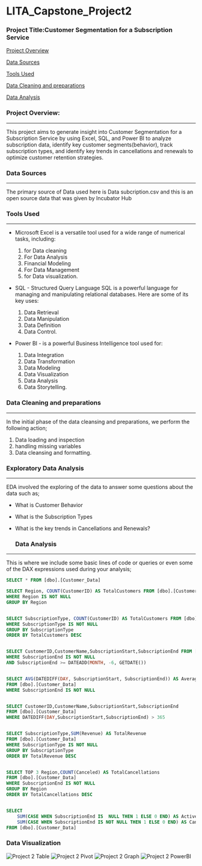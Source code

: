 # LITA_Capstone_Project2
### Project Title:Customer Segmentation for a Subscription Service 

[Project Overview](#project-Overview)

[Data Sources](#Data-Sources)

[Tools Used](Tools-Used)

[Data Cleaning and preparations](Data-Cleaning-and-preparations)


[Data Analysis](#Data-Analysis)

### Project Overview:
---
This project aims to generate insight into Customer Segmentation for a Subscription Service by using Excel, SQL, and Power BI to analyze subscription data, identify key customer segments(behavior), track subscription types, and identify key trends in cancellations and renewals to optimize customer retention strategies.

### Data Sources
---
The primary source of Data used here is Data subcription.csv and this is an open source data that was given by Incubator Hub 

### Tools Used
---
- Microsoft Excel is a versatile tool used for a wide range of numerical tasks, including: 
  1. for Data cleaning
  2. For Data Analysis 
  3. Financial Modeling
  4. For Data Management
  5. for Data visualization.
     
- SQL - Structured Query Language SQL is a powerful language for managing and manipulating relational databases. Here are some of its key uses:
   1. Data Retrieval
   2. Data Manipulation
   3. Data Definition
   4. Data Control.
      
- Power BI - is a powerful Business Intelligence tool used for:
  1. Data Integration
  2. Data Transformation
  3. Data Modeling
  4. Data Visualization
  5. Data Analysis
  6. Data Storytelling.

### Data Cleaning and preparations
---
  In the initial phase of the data cleansing and preparations, we perform the following action;
  1. Data loading and inspection
  2. handling missing variables
  3. Data cleansing and formatting.

 ### Exploratory Data Analysis
 ---
EDA involved the exploring of the data to answer some questions about the data such as;
- What is Customer Behavior
- What is the Subscription Types
- What is the key trends in Cancellations and Renewals?

  
  ### Data Analysis
---
This is where we include some basic lines of code or queries or even some of the DAX expressions used during your analysis;

``` SQL
SELECT * FROM [dbo].[Customer_Data]

SELECT Region, COUNT(CustomerID) AS TotalCustomers FROM [dbo].[Customer_Data]
WHERE Region IS NOT NULL
GROUP BY Region


SELECT SubscriptionType, COUNT(CustomerID) AS TotalCustomers FROM [dbo].[Customer_Data]
WHERE SubscriptionType IS NOT NULL
GROUP BY SubscriptionType
ORDER BY TotalCustomers DESC


SELECT CustomerID,CustomerName,SubscriptionStart,SubscriptionEnd FROM [dbo].[Customer_Data]
WHERE SubscriptionEnd IS NOT NULL
AND SubscriptionEnd >= DATEADD(MONTH, -6, GETDATE())


SELECT AVG(DATEDIFF(DAY, SubscriptionStart, SubscriptionEnd)) AS AverageSubscriptionDuration
FROM [dbo].[Customer_Data]
WHERE SubscriptionEnd IS NOT NULL


SELECT CustomerID,CustomerName,SubscriptionStart,SubscriptionEnd
FROM [dbo].[Customer_Data]
WHERE DATEDIFF(DAY,SubscriptionStart,SubscriptionEnd) > 365


SELECT SubscriptionType,SUM(Revenue) AS TotalRevenue
FROM [dbo].[Customer_Data]
WHERE SubscriptionType IS NOT NULL
GROUP BY SubscriptionType
ORDER BY TotalRevenue DESC


SELECT TOP 3 Region,COUNT(Canceled) AS TotalCancellations
FROM [dbo].[Customer_Data]
WHERE SubscriptionEnd IS NOT NULL
GROUP BY Region
ORDER BY TotalCancellations DESC


SELECT
    SUM(CASE WHEN SubscriptionEnd IS  NULL THEN 1 ELSE 0 END) AS ActiveSubscriptions,
    SUM(CASE WHEN SubscriptionEnd IS NOT NULL THEN 1 ELSE 0 END) AS CanceledSubscriptions
FROM [dbo].[Customer_Data]
```

### Data Visualization
![Project 2 Table](https://github.com/user-attachments/assets/f4ab75af-3b06-4d90-9fdf-605290f648fa) ![Project 2 Pivot](https://github.com/user-attachments/assets/7042c529-7a4b-438a-a0f1-718d54150ed0)
![Project 2 Graph](https://github.com/user-attachments/assets/073de925-caf0-4fac-91b4-3eb4742a046f)
![Project 2 PowerBI](https://github.com/user-attachments/assets/2570470f-9a17-43a3-9f0c-4d8ac6fbdf30)
